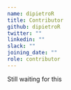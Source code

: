 ```yaml
---
name: dipietroR
title: Contributor
github: dipietroR
twitter: ""
linkedin: ""
slack: ""
joining_date: ""
role: contributor
---
```


Still waiting for this
